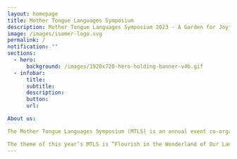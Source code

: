 ```yaml
---
layout: homepage
title: Mother Tongue Languages Symposium
description: Mother Tongue Languages Symposium 2023 - A Garden for Joyful Discovery
image: /images/isomer-logo.svg
permalink: /
notification: ""
sections:
  - hero:
      background: /images/1920x720-hero-holding-banner-v4b.gif
  - infobar:
      title: 
      subtitle: 
      description:
      button: 
      url:

About us:

The Mother Tongue Languages Symposium (MTLS) is an annual event co-organised by the Ministry of Education (MOE), the Committee to Promote Chinese Language Learning (CPCLL), the Malay Language Learning and Promotion Committee (MLLPC) and the Tamil Language Learning and Promotion Committee (TLLPC). It is an annual event that many children, parents, community partners and MTL educators look forward to. 

The theme of this year’s MTLS is “Flourish in the Wonderland of Our Languages,” and will be held on Saturday, 26 August 2023, at the Suntec Singapore Convention & Exhibition Centre. The symposium will return to a full face-to-face format since the COVID-19 pandemic.
---
```

      
